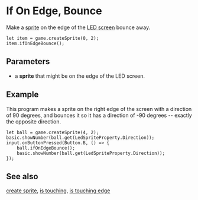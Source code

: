 # If On Edge, Bounce

Make a [sprite](/makecode-blockeditor/reference/game/create-sprite) on the edge of the
[LED screen](/device/screen) bounce away.

```sig
let item = game.createSprite(0, 2);
item.ifOnEdgeBounce();
```

## Parameters

* a **sprite** that might be on the edge of the LED screen.

## Example

This program makes a sprite on the right edge of the screen with a
direction of 90 degrees, and bounces it so it has a direction of -90
degrees -- exactly the opposite direction.

```blocks
let ball = game.createSprite(4, 2);
basic.showNumber(ball.get(LedSpriteProperty.Direction));
input.onButtonPressed(Button.B, () => {
    ball.ifOnEdgeBounce();
    basic.showNumber(ball.get(LedSpriteProperty.Direction));
});
```

## See also

[create sprite](/makecode-blockeditor/reference/game/create-sprite),
[is touching](/makecode-blockeditor/reference/game/is-touching),
[is touching edge](/makecode-blockeditor/reference/game/is-touching-edge)

